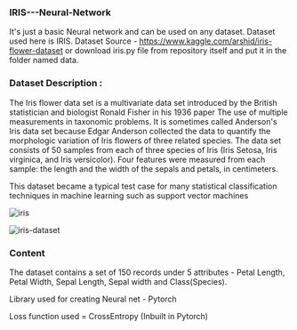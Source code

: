 ### IRIS---Neural-Network

It's just a basic Neural network and can be used on any dataset.
Dataset used here is IRIS.
Dataset Source - https://www.kaggle.com/arshid/iris-flower-dataset or download iris.py file from repository itself and put it in the folder named data.

### Dataset Description :

The Iris flower data set is a multivariate data set introduced by the British statistician and biologist Ronald Fisher in his 1936 paper The use of multiple measurements in taxonomic problems. It is sometimes called Anderson's Iris data set because Edgar Anderson collected the data to quantify the morphologic variation of Iris flowers of three related species. The data set consists of 50 samples from each of three species of Iris (Iris Setosa, Iris virginica, and Iris versicolor). Four features were measured from each sample: the length and the width of the sepals and petals, in centimeters.

This dataset became a typical test case for many statistical classification techniques in machine learning such as support vector machines

![iris](https://user-images.githubusercontent.com/42029942/46343673-2d0e4180-c65c-11e8-8550-9c54b189d0eb.jpg)


![iris-dataset](https://user-images.githubusercontent.com/42029942/46343723-516a1e00-c65c-11e8-8894-63a0bffd157c.jpg)


### Content
The dataset contains a set of 150 records under 5 attributes - Petal Length, Petal Width, Sepal Length, Sepal width and Class(Species).


Library used for creating Neural net - Pytorch

Loss function used = CrossEntropy (Inbuilt in Pytorch)

